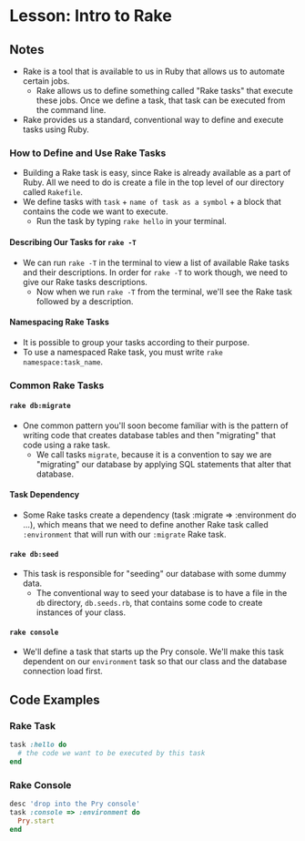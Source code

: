 # Lesson: Intro to Rake

## Notes

- Rake is a tool that is available to us in Ruby that allows us to automate certain jobs.
  - Rake allows us to define something called "Rake tasks" that execute these jobs. Once we define a task, that task can be executed from the command line.
- Rake provides us a standard, conventional way to define and execute tasks using Ruby.

### How to Define and Use Rake Tasks

- Building a Rake task is easy, since Rake is already available as a part of Ruby. All we need to do is create a file in the top level of our directory called `Rakefile`.
- We define tasks with `task` + `name of task as a symbol` + a block that contains the code we want to execute.
  - Run the task by typing `rake hello` in your terminal.

#### Describing Our Tasks for `rake -T`

- We can run `rake -T` in the terminal to view a list of available Rake tasks and their descriptions. In order for `rake -T` to work though, we need to give our Rake tasks descriptions.
  - Now when we run `rake -T` from the terminal, we'll see the Rake task followed by a description.

#### Namespacing Rake Tasks

- It is possible to group your tasks according to their purpose.
- To use a namespaced Rake task, you must write `rake namespace:task_name`.

### Common Rake Tasks

#### `rake db:migrate`

- One common pattern you'll soon become familiar with is the pattern of writing code that creates database tables and then "migrating" that code using a rake task.
  - We call tasks `migrate`, because it is a convention to say we are "migrating" our database by applying SQL statements that alter that database.

#### Task Dependency

- Some Rake tasks create a dependency (task :migrate => :environment do ...), which means that we need to define another Rake task called `:environment` that will run with our `:migrate` Rake task.

#### `rake db:seed`

- This task is responsible for "seeding" our database with some dummy data.
  - The conventional way to seed your database is to have a file in the `db` directory, `db.seeds.rb`, that contains some code to create instances of your class.

#### `rake console`

- We'll define a task that starts up the Pry console. We'll make this task dependent on our `environment` task so that our class and the database connection load first.

## Code Examples

### Rake Task

```ruby
task :hello do
  # the code we want to be executed by this task
end
```

### Rake Console

```ruby
desc 'drop into the Pry console'
task :console => :environment do
  Pry.start
end
```